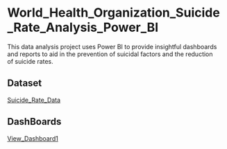 # World_Health_Organization_Suicide_Rate_Analysis_Power_BI
This data analysis project uses Power BI to provide insightful dashboards and reports to aid in the prevention of suicidal factors and the reduction of suicide rates.

## Dataset  
<a href="https://1drv.ms/x/c/61463550dfbf1fe0/EW3wdsJrIX5OrBJoiA_qNBoBaaeg4X4KGvjfrE0Vj820uw?e=JlD6aZ">Suicide_Rate_Data</a>  

## DashBoards
<a href="https://github.com/Ciidarlytics/World_Health_Organization_Suicide_Rate_Analysis_Power_BI/blob/main/WHO%20Dash%20Board%201.png">View_Dashboard1
